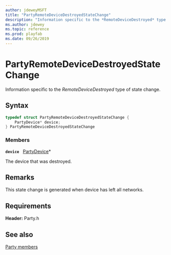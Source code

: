```yaml
---
author: jdeweyMSFT
title: "PartyRemoteDeviceDestroyedStateChange"
description: "Information specific to the *RemoteDeviceDestroyed* type of state change."
ms.author: jdewey
ms.topic: reference
ms.prod: playfab
ms.date: 09/26/2019
---
```


# PartyRemoteDeviceDestroyedStateChange  

Information specific to the *RemoteDeviceDestroyed* type of state change.  

## Syntax  
  
```cpp
typedef struct PartyRemoteDeviceDestroyedStateChange {  
    PartyDevice* device;  
} PartyRemoteDeviceDestroyedStateChange  
```
  
### Members  
  
**`device`** &nbsp; [PartyDevice](../classes/PartyDevice/partydevice.md)*  
  
The device that was destroyed.
  
## Remarks  
  
This state change is generated when device has left all networks.
  
## Requirements  
  
**Header:** Party.h
  
## See also  
[Party members](../party_members.md)  

  
  
